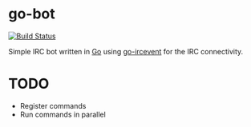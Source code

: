 # go-bot

[![Build Status](https://travis-ci.org/fabioxgn/go-bot.png?branch=master)](https://travis-ci.org/fabioxgn/go-bot)

Simple IRC bot written in [Go][go] using [go-ircevent][go-ircevent] for the IRC connectivity.

[go]: golang.org
[go-ircevent]: https://github.com/thoj/go-ircevent

# TODO

- Register commands
- Run commands in parallel